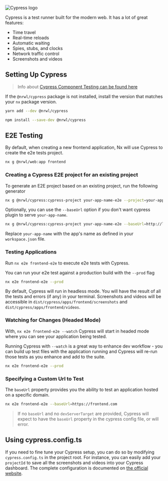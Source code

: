 ![Cypress logo](/shared/cypress-logo.png)

Cypress is a test runner built for the modern web. It has a lot of great features:

- Time travel
- Real-time reloads
- Automatic waiting
- Spies, stubs, and clocks
- Network traffic control
- Screenshots and videos

## Setting Up Cypress

> Info about [Cypress Component Testing can be found here](/cypress/cypress-component-testing)

If the `@nrwl/cypress` package is not installed, install the version that matches your `nx` package version.

```bash
yarn add --dev @nrwl/cypress
```

```bash
npm install --save-dev @nrwl/cypress
```

## E2E Testing

By default, when creating a new frontend application, Nx will use Cypress to create the e2e tests project.

```bash
nx g @nrwl/web:app frontend
```

### Creating a Cypress E2E project for an existing project

To generate an E2E project based on an existing project, run the following generator

```bash
nx g @nrwl/cypress:cypress-project your-app-name-e2e --project=your-app-name
```

Optionally, you can use the `--baseUrl` option if you don't want cypress plugin to serve `your-app-name`.

```bash
nx g @nrwl/cypress:cypress-project your-app-name-e2e --baseUrl=http://localhost:4200
```

Replace `your-app-name` with the app's name as defined in your `workspace.json` file.

### Testing Applications

Run `nx e2e frontend-e2e` to execute e2e tests with Cypress.

You can run your e2e test against a production build with the `--prod` flag

```bash
nx e2e frontend-e2e --prod
```

By default, Cypress will run in headless mode. You will have the result of all the tests and errors (if any) in your
terminal. Screenshots and videos will be accessible in `dist/cypress/apps/frontend/screenshots` and `dist/cypress/apps/frontend/videos`.

### Watching for Changes (Headed Mode)

With, `nx e2e frontend-e2e --watch` Cypress will start in headed mode where you can see your application being tested.

Running Cypress with `--watch` is a great way to enhance dev workflow - you can build up test files with the application
running and Cypress will re-run those tests as you enhance and add to the suite.

```bash
nx e2e frontend-e2e --prod
```

### Specifying a Custom Url to Test

The `baseUrl` property provides you the ability to test an application hosted on a specific domain.

```bash
nx e2e frontend-e2e --baseUrl=https://frontend.com
```

> If no `baseUrl` and no `devServerTarget` are provided, Cypress will expect to have the `baseUrl` property in
> the cypress config file, or will error.

## Using cypress.config.ts

If you need to fine tune your Cypress setup, you can do so by modifying `cypress.config.ts` in the project root. For
instance,
you can easily add your `projectId` to save all the screenshots and videos into your Cypress dashboard. The complete
configuration is documented
on [the official website](https://docs.cypress.io/guides/references/configuration.html#Options).
